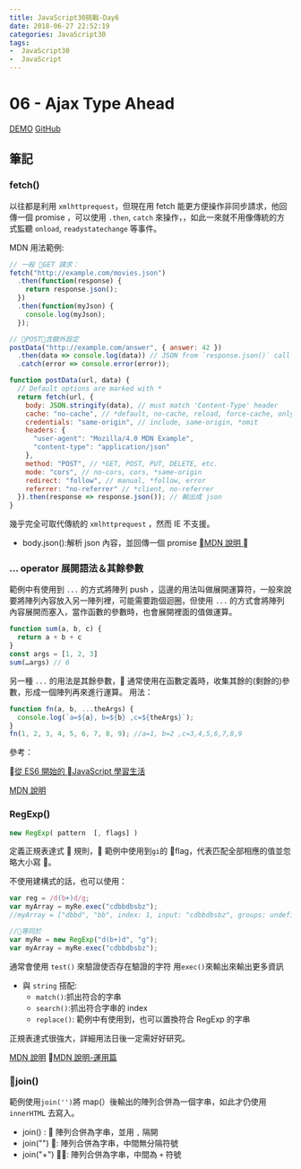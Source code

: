 ```yaml
---
title: JavaScript30挑戰-Day6
date: 2018-06-27 22:52:19
categories: JavaScript30
tags:
-  JavaScript30
-  JavaScript
---
```



# 06 - Ajax Type Ahead
[DEMO](https://weiyuan1993.github.io/JavaScript30/06-Ajax-Type-Ahead/)
[GitHub](https://github.com/weiyuan1993/JavaScript30/tree/master/06-Ajax-Type-Ahead)
## 筆記
<!--More-->

### fetch()

以往都是利用 `xmlhttprequest`，但現在用 fetch 能更方便操作非同步請求，他回傳一個 promise ，可以使用 `.then`, `catch` 來操作，，如此一來就不用像傳統的方式監聽 `onload`, `readystatechange` 等事件。

MDN 用法範例:

```javascript
// 一般 GET 請求：
fetch("http://example.com/movies.json")
  .then(function(response) {
    return response.json();
  })
  .then(function(myJson) {
    console.log(myJson);
  });

// POST，含額外設定
postData("http://example.com/answer", { answer: 42 })
  .then(data => console.log(data)) // JSON from `response.json()` call
  .catch(error => console.error(error));

function postData(url, data) {
  // Default options are marked with *
  return fetch(url, {
    body: JSON.stringify(data), // must match 'Content-Type' header
    cache: "no-cache", // *default, no-cache, reload, force-cache, only-if-cached
    credentials: "same-origin", // include, same-origin, *omit
    headers: {
      "user-agent": "Mozilla/4.0 MDN Example",
      "content-type": "application/json"
    },
    method: "POST", // *GET, POST, PUT, DELETE, etc.
    mode: "cors", // no-cors, cors, *same-origin
    redirect: "follow", // manual, *follow, error
    referrer: "no-referrer" // *client, no-referrer
  }).then(response => response.json()); // 輸出成 json
}
```

幾乎完全可取代傳統的 `xmlhttprequest` ，然而 IE 不支援。

- body.json():解析 json 內容，並回傳一個 promise
  [MDN 說明 ](https://developer.mozilla.org/en-US/docs/Web/API/Body/json)

### ... operator 展開語法＆其餘參數

範例中有使用到 `...` 的方式將陣列 push ，這邊的用法叫做展開運算符，一般來說要將陣列內容放入另一陣列裡，可能需要跑個迴圈，但使用 `...` 的方式會將陣列內容展開而塞入，當作函數的參數時，也會展開裡面的值做運算。

```javascript
function sum(a, b, c) {
  return a + b + c
}
const args = [1, 2, 3]
sum(…args) // 6
```

另一種 `...` 的用法是其餘參數， 通常使用在函數定義時，收集其餘的(剩餘的)參數，形成一個陣列再來進行運算。
用法：

```javascript
function fn(a, b, ...theArgs) {
  console.log(`a=${a}, b=${b} ,c=${theArgs}`);
}
fn(1, 2, 3, 4, 5, 6, 7, 8, 9); //a=1, b=2 ,c=3,4,5,6,7,8,9
```

參考：

[從 ES6 開始的 JavaScript 學習生活](https://eyesofkids.gitbooks.io/javascript-start-from-es6/content/part4/rest_spread.html)

[MDN 說明](https://developer.mozilla.org/zh-CN/docs/Web/JavaScript/Reference/Operators/Spread_syntax)

### RegExp()

```javascript
new RegExp( pattern  [, flags] )
```

定義正規表達式  規則， 範例中使用到`gi`的 flag，代表匹配全部相應的值並忽略大小寫 。

不使用建構式的話，也可以使用：

```javascript
var reg = /d(b+)d/g;
var myArray = myRe.exec("cdbbdbsbz");
//myArray = ["dbbd", "bb", index: 1, input: "cdbbdbsbz", groups: undefined]

//等同於
var myRe = new RegExp("d(b+)d", "g");
var myArray = myRe.exec("cdbbdbsbz");
```

通常會使用 `test()` 來驗證使否存在驗證的字符
用`exec()`來輸出來輸出更多資訊

- 與 `string` 搭配:
  - `match()`:抓出符合的字串
  - `search()`:抓出符合字串的 index
  - `replace()`: 範例中有使用到，也可以置換符合 RegExp 的字串

正規表達式很強大，詳細用法日後一定需好好研究。

[MDN 說明](https://developer.mozilla.org/zh-CN/docs/Web/JavaScript/Reference/Global_Objects/RegExp)
[MDN 說明-運用篇](https://developer.mozilla.org/zh-TW/docs/Web/JavaScript/Guide/Regular_Expressions)

### join()

範例使用`join('')`將 map(）後輸出的陣列合併為一個字串，如此才仍使用 `innerHTML` 去寫入。

- join() :  陣列合併為字串，並用 `,` 隔開
- join("") : 陣列合併為字串，中間無分隔符號
- join("+") : 陣列合併為字串，中間為 `+` 符號

